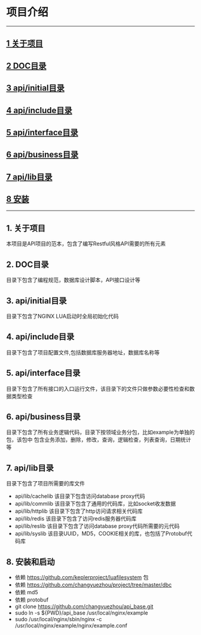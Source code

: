 #  项目介绍
-------------------
## [1 关于项目](#about_doc)
## [2 DOC目录](#doc_dir)
## [3 api/initial目录](#initial)
## [4 api/include目录](#include)
## [5 api/interface目录](#interface)
## [6 api/business目录](#business)
## [7 api/lib目录](#lib)
## [8 安装](#install)

-------------------
## 1. 关于项目 <a name="about_doc"/>
   本项目是API项目的范本，包含了编写Restful风格API需要的所有元素
   
## 2. DOC目录 <a name="doc_dir"/>
   目录下包含了编程规范，数据库设计脚本，API接口设计等
   
## 3. api/initial目录 <a name="initial"/>
   目录下包含了NGINX LUA启动时全局初始化代码
   
## 4. api/include目录 <a name="include"/>
   目录下包含了项目配置文件,包括数据库服务器地址，数据库名称等   
   
## 5. api/interface目录 <a name="interface"/>
   目录下包含了所有接口的入口运行文件，该目录下的文件只做参数必要性检查和数据类型检查  
   
## 6. api/business目录 <a name="business"/>
   目录下包含了所有业务逻辑代码，目录下按领域业务分包，比如example为单独的包，该包中
   包含业务添加，删除，修改，查询，逻辑检查，列表查询，日期统计等   
   
## 7. api/lib目录 <a name="lib"/>
   目录下包含了项目所需要的库文件
*  api/lib/cachelib 该目录下包含访问database proxy代码
*  api/lib/commlib 该目录下包含了通用的代码库，比如socket收发数据
*  api/lib/httplib 该目录下包含了http访问请求相关代码库
*  api/lib/redis 该目录下包含了访问redis服务器代码库
*  api/lib/reslib 该目录下包含了访问database proxy代码所需要的元代码
*  api/lib/syslib 该目录UUID，MD5，COOKIE相关的库，也包括了Protobuf代码库    
        
## 8. 安装和启动 <a name="install"/>   
*  依赖 https://github.com/keplerproject/luafilesystem 包
*  依赖 https://github.com/changyuezhou/project/tree/master/dbc
*  依赖 md5
*  依赖 protobuf
*  git clone https://github.com/changyuezhou/api_base.git
*  sudo ln -s ${PWD}/api_base /usr/local/nginx/example
*  sudo /usr/local/nginx/sbin/nginx -c /usr/local/nginx/example/nginx/example.conf     